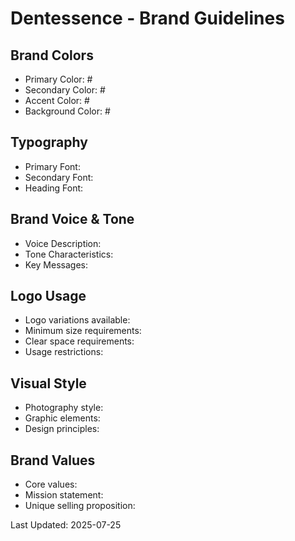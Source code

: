 # Dentessence - Brand Guidelines

## Brand Colors
- Primary Color: #
- Secondary Color: #
- Accent Color: #
- Background Color: #

## Typography
- Primary Font: 
- Secondary Font: 
- Heading Font: 

## Brand Voice & Tone
- Voice Description: 
- Tone Characteristics: 
- Key Messages: 

## Logo Usage
- Logo variations available: 
- Minimum size requirements: 
- Clear space requirements: 
- Usage restrictions: 

## Visual Style
- Photography style: 
- Graphic elements: 
- Design principles: 

## Brand Values
- Core values: 
- Mission statement: 
- Unique selling proposition: 

Last Updated: 2025-07-25
